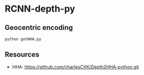 # RCNN-depth-py

## Geocentric encoding
`python getHHA.py`

## Resources
- HHA: https://github.com/charlesCXK/Depth2HHA-python.git <br />
